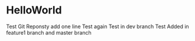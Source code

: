 HelloWorld
==========

Test Git Reponsty
add one line
Test again
Test in dev branch
Test Added in feature1 branch and master branch
